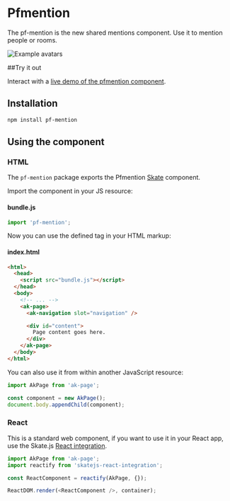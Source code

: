 # Pfmention

The pf-mention is the new shared mentions component. Use it to mention people or rooms.

![Example avatars](https://bytebucket.org/atlassian/atlaskit/raw/master/packages/pf-mention/docs/pfmention.png)

##Try it out

Interact with a [live demo of the pfmention component](https://aui-cdn.atlassian.com/atlaskit/stories/pfmention/@VERSION@/).


## Installation

```sh
npm install pf-mention
```

## Using the component

### HTML

The `pf-mention` package exports the Pfmention [Skate](https://github.com/skatejs/skatejs) component.

Import the component in your JS resource:

#### bundle.js

```js
import 'pf-mention';
```

Now you can use the defined tag in your HTML markup:

#### index.html

```html
<html>
  <head>
    <script src="bundle.js"></script>
  </head>
  <body>
    <!-- ... -->
    <ak-page>
      <ak-navigation slot="navigation" />

      <div id="content">
        Page content goes here.
      </div>
    </ak-page>
  </body>
</html>
```

You can also use it from within another JavaScript resource:

```js
import AkPage from 'ak-page';

const component = new AkPage();
document.body.appendChild(component);
```

### React

This is a standard web component, if you want to use it in your React app, use the Skate.js [React integration](https://github.com/webcomponents/react-integration).

```js
import AkPage from 'ak-page';
import reactify from 'skatejs-react-integration';

const ReactComponent = reactify(AkPage, {});

ReactDOM.render(<ReactComponent />, container);
```
